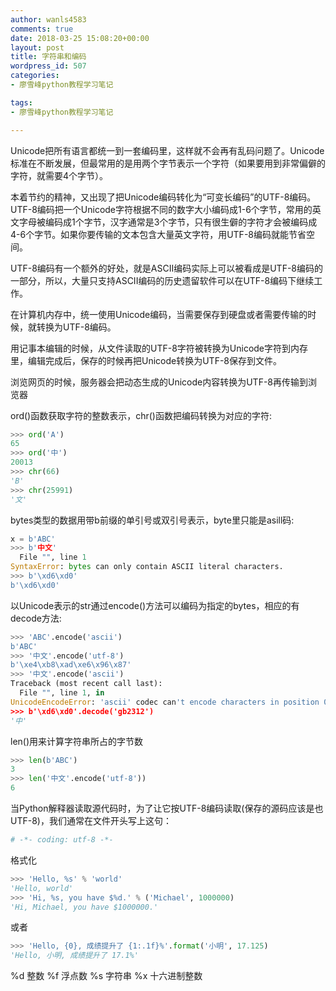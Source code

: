 ```yaml
---
author: wanls4583
comments: true
date: 2018-03-25 15:08:20+00:00
layout: post
title: 字符串和编码
wordpress_id: 507
categories:
- 廖雪峰python教程学习笔记

tags:
- 廖雪峰python教程学习笔记

---
```


Unicode把所有语言都统一到一套编码里，这样就不会再有乱码问题了。Unicode标准在不断发展，但最常用的是用两个字节表示一个字符（如果要用到非常偏僻的字符，就需要4个字节）。

本着节约的精神，又出现了把Unicode编码转化为“可变长编码”的UTF-8编码。UTF-8编码把一个Unicode字符根据不同的数字大小编码成1-6个字节，常用的英文字母被编码成1个字节，汉字通常是3个字节，只有很生僻的字符才会被编码成4-6个字节。如果你要传输的文本包含大量英文字符，用UTF-8编码就能节省空间。

UTF-8编码有一个额外的好处，就是ASCII编码实际上可以被看成是UTF-8编码的一部分，所以，大量只支持ASCII编码的历史遗留软件可以在UTF-8编码下继续工作。

在计算机内存中，统一使用Unicode编码，当需要保存到硬盘或者需要传输的时候，就转换为UTF-8编码。

用记事本编辑的时候，从文件读取的UTF-8字符被转换为Unicode字符到内存里，编辑完成后，保存的时候再把Unicode转换为UTF-8保存到文件。

浏览网页的时候，服务器会把动态生成的Unicode内容转换为UTF-8再传输到浏览器

ord()函数获取字符的整数表示，chr()函数把编码转换为对应的字符:

```python
>>> ord('A')
65
>>> ord('中')
20013
>>> chr(66)
'B'
>>> chr(25991)
'文'
```

bytes类型的数据用带b前缀的单引号或双引号表示，byte里只能是asill码:
```python
x = b'ABC'
>>> b'中文'
  File "", line 1
SyntaxError: bytes can only contain ASCII literal characters.
>>> b'\xd6\xd0'
b'\xd6\xd0'
```

以Unicode表示的str通过encode()方法可以编码为指定的bytes，相应的有decode方法:
```python
>>> 'ABC'.encode('ascii')
b'ABC'
>>> '中文'.encode('utf-8')
b'\xe4\xb8\xad\xe6\x96\x87'
>>> '中文'.encode('ascii')
Traceback (most recent call last):
  File "", line 1, in 
UnicodeEncodeError: 'ascii' codec can't encode characters in position 0-1: ordinal not in range(128)
>>> b'\xd6\xd0'.decode('gb2312')
'中'
```

len()用来计算字符串所占的字节数
```python
>>> len(b'ABC')
3
>>> len('中文'.encode('utf-8'))
6
```

当Python解释器读取源代码时，为了让它按UTF-8编码读取(保存的源码应该是也UTF-8)，我们通常在文件开头写上这句：
```python
# -*- coding: utf-8 -*-
```

格式化
```python
>>> 'Hello, %s' % 'world'
'Hello, world'
>>> 'Hi, %s, you have $%d.' % ('Michael', 1000000)
'Hi, Michael, you have $1000000.'
```
或者
```python
>>> 'Hello, {0}, 成绩提升了 {1:.1f}%'.format('小明', 17.125)
'Hello, 小明, 成绩提升了 17.1%'
```
%d	整数
%f	浮点数
%s	字符串
%x	十六进制整数
